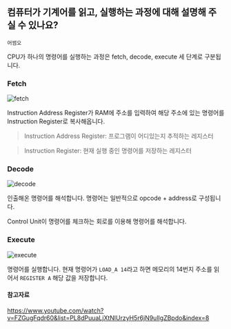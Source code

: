 ## 컴퓨터가 기계어를 읽고, 실행하는 과정에 대해 설명해 주실 수 있나요?

`어썸오`

CPU가 하나의 명령어를 실행하는 과정은 fetch, decode, execute 세 단계로 구분됩니다.

### Fetch

![fetch](https://user-images.githubusercontent.com/63030569/192142953-44ff8b32-368e-4e52-8806-fcdad71094e3.png)

Instruction Address Register가 RAM에 주소를 입력하여 해당 주소에 있는 명령어를 Instruction Register로 복사해옵니다.

> Instruction Address Register: 프로그램이 어디있는지 추적하는 레지스터

> Instruction Register: 현재 실행 중인 명령어를 저장하는 레지스터

### Decode

![decode](https://user-images.githubusercontent.com/63030569/192142955-e16bd577-341b-4feb-89cb-77c9d69259f6.png)

인출해온 명령어를 해석합니다. 명령어는 일반적으로 opcode + address로 구성됩니다.

Control Unit이 명령어를 체크하는 회로를 이용해 명령어를 해석합니다.

### Execute

![execute](https://user-images.githubusercontent.com/63030569/192142959-b0d59356-6a44-416c-beed-2af807045da2.png)

명령어를 실행합니다. 현재 명령어가 `LOAD_A 14`라고 하면 메모리의 14번지 주소를 읽어서 `REGISTER A` 해당 값을 저장합니다.


#### 참고자료

https://www.youtube.com/watch?v=FZGugFqdr60&list=PL8dPuuaLjXtNlUrzyH5r6jN9ulIgZBpdo&index=8

